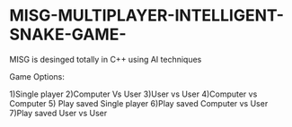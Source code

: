 # MISG-MULTIPLAYER-INTELLIGENT-SNAKE-GAME-
MISG is desinged totally in C++  using AI techniques

Game Options:

1)Single player 
2)Computer Vs User
3)User vs User
4)Computer vs Computer
5) Play saved Single player
6)Play saved Computer vs User
7)Play saved User vs User

 
